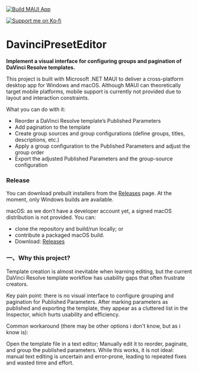 [![Build MAUI App](https://github.com/BigLazyET/DavinciPresetEditor/actions/workflows/build.yml/badge.svg)](https://github.com/BigLazyET/DavinciPresetEditor/actions/workflows/build.yml)

<p align="left"> <a href="https://ko-fi.com/biglazyet"> <img src="https://ko-fi.com/img/githubbutton_sm.svg" alt="Support me on Ko‑fi"> </a> </p>

# DavinciPresetEditor
**Implement a visual interface for configuring groups and pagination of DaVinci Resolve templates.**

This project is built with Microsoft .NET MAUI to deliver a cross-platform desktop app for Windows and macOS. Although MAUI can theoretically target mobile platforms, mobile support is currently not provided due to layout and interaction constraints.

What you can do with it:

- Reorder a DaVinci Resolve template’s Published Parameters
- Add pagination to the template
- Create group sources and group configurations (define groups, titles, descriptions, etc.)
- Apply a group configuration to the Published Parameters and adjust the group order
- Export the adjusted Published Parameters and the group-source configuration

### Release

You can download prebuilt installers from the [Releases](https://github.com/BigLazyET/DavinciPresetEditor/releases) page. At the moment, only Windows builds are available.

macOS: as we don’t have a developer account yet, a signed macOS distribution is not provided. You can:

- clone the repository and build/run locally; or
- contribute a packaged macOS build.
- Download: [Releases](https://github.com/BigLazyET/DavinciPresetEditor/releases)

### 一、Why this project?

Template creation is almost inevitable when learning editing, but the current DaVinci Resolve template workflow has usability gaps that often frustrate creators.

Key pain point: there is no visual interface to configure grouping and pagination for Published Parameters. After marking parameters as published and exporting the template, they appear as a cluttered list in the Inspector, which hurts usability and efficiency.

Common workaround (there may be other options i don't know, but as i know is):

Open the template file in a text editor;
Manually edit it to reorder, paginate, and group the published parameters.
While this works, it is not ideal: manual text editing is uncertain and error‑prone, leading to repeated fixes and wasted time and effort.